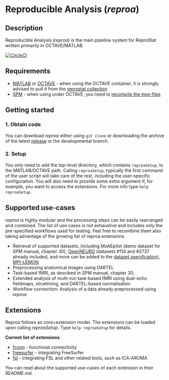 # Reproducible Analysis (_reproa_)

## Description

Reproducible Analysis (_reproa_) is the main pipeline system for ReproStat written primarily in OCTAVE/MATLAB.

[![CircleCI](https://dl.circleci.com/status-badge/img/gh/reprostat/reproanalysis/tree/master.svg?style=svg)](https://dl.circleci.com/status-badge/redirect/gh/reprostat/reproanalysis/tree/master)

## Requirements
- [MATLAB](https://matlab.mathworks.com) or [OCTAVE](https://octave.org) - when using the OCTAVE container, it is strongly advised to pull it from the [reprostat collection](https://hub.docker.com/r/reprostat/octave)
- [SPM](https://www.fil.ion.ucl.ac.uk/spm) - when using under OCTAVE, you need to [recompile the mex-files](https://www.fil.ion.ucl.ac.uk/spm/docs/installation/octave/#compilation)

## Getting started
### 1. Obtain code
You can download _reproa_ either using `git clone` or downloading the archive of the latest [release](https://github.com/reprostat/reproanalysis/releases) or the developmental branch.

### 2. Setup
You only need to add the top-level directory, which contains `reproaSetup`, to the MATLAB/OCTAVE path. Calling `reproaSetup`, typically the first command of the user script will take care of the rest, including the user-specific configuration. You will also need to provide some extra argument if, for example, you want to access the extensions. For more info type `help reproaSetup`.

## Supported use-cases
_reproa_ is highly modular and the processing steps can be easily rearranged and combined. The list of use cases is not exhaustive and includes only the pre-specified workflows used for testing. Feel free to recombine them also taking advantage of the growing list of reproa extensions.
- Retrieval of supported datasets, including MoAEpilot (demo dataset for SPM manual, chapter 30), [OpenNEURO](https://openneuro.org) (datasets #114 and #2737 already included, and more can be added to the [dataset specification](https://github.com/reprostat/reproanalysis/blob/master/engine/datasets/datasets.json)), [MPI-LEMON](http://fcon_1000.projects.nitrc.org/indi/retro/MPI_LEMON.html)
- Preprocessing anatomical images using DARTEL
- Task-based fMRI, as descibed in SPM manual, chapter 30.
- Extended analysis of multi-run task-based fMRI using dual-echo fieldmaps, slicetiming, and DARTEL-based normalisation
- Workflow connection: Analysis of a data already preprocessed using _reproa_

## Extensions
Reproa follows as core+extension model. The extensions can be loaded upon calling _reproaSetup_. Type `help reproaSetup` for details.

**Current list of extensions**
- [fconn](https://github.com/reprostat/reproanalysis-fconn)        - functional connectivity
- [freesurfer](https://github.com/reprostat/reproanalysis-freesurfer)   - integrating FreeSurfer
- [fsl](https://github.com/reprostat/reproanalysis-fsl)           - integrating FSL and other related tools, such as ICA-AROMA

You can read about the supported use-cases of each extension in their _README.md_.
